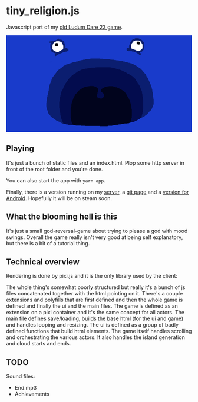 # tiny_religion.js
Javascript port of my [old Ludum Dare 23 game](http://ludumdare.com/compo/ludum-dare-23/?action=preview&uid=11227).

![GOD](https://raw.githubusercontent.com/Dagothig/tiny_religion.js/master/images/Facebook-Thumbnail.png)

## Playing
It's just a bunch of static files and an index.html.
Plop some http server in front of the root folder and you're done.

You can also start the app with `yarn app`.

Finally, there is a version running on my [server](http://tiny-religion.dagothig.com/), a [git page](https://dagothig.github.io/tiny_religion.js/) and a [version for Android](https://play.google.com/store/apps/details?id=com.dagothig.tinyreligion). Hopefully it will be on steam soon.

## What the blooming hell is this
It's just a small god-reversal-game about trying to please a god with mood swings. Overall the game really isn't very good at being self explanatory, but there is a bit of a tutorial thing.

## Technical overview
Rendering is done by pixi.js and it is the only library used by the client:

The whole thing's somewhat poorly structured but really it's a bunch of js files concatenated together with the html pointing on it.
There's a couple extensions and polyfills that are first defined and then the whole game is defined and finally the ui and the main files.
The game is defined as an extension on a pixi container and it's the same concept for all actors.
The main file defines save/loading, builds the base html (for the ui and game) and handles looping and resizing.
The ui is defined as a group of badly defined functions that build html elements.
The game itself handles scrolling and orchestrating the various actors. It also handles the island generation and cloud starts and ends.

## TODO

Sound files:
* End.mp3
* Achievements
